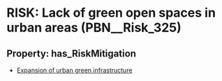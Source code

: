 # RISK: __Lack of green open spaces in urban areas__ (PBN__Risk_325)

## Property: has_RiskMitigation

* [Expansion of urban green infrastructure](PBN__RiskMitigation_420)

